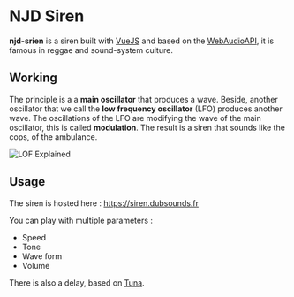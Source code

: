 # NJD Siren

**njd-srien** is a siren built with [VueJS](https://vuejs.org/) and based on the [WebAudioAPI](https://www.w3.org/TR/webaudio/), it is famous in reggae and sound-system culture.

## Working

The principle is a a **main oscillator** that produces a wave. Beside, another oscillator that we call the **low frequency oscillator** (LFO) produces another wave. The oscillations of the LFO are modifying the wave of the main oscillator, this is called **modulation**. The result is a siren that sounds like the cops, of the ambulance.

![LOF Explained](https://github.com/fallais/njd-siren/blob/master/assets/lfo_explained.gif)

## Usage

The siren is hosted here : https://siren.dubsounds.fr

You can play with multiple parameters :

- Speed
- Tone
- Wave form
- Volume

There is also a delay, based on [Tuna](https://github.com/Theodeus/tuna).